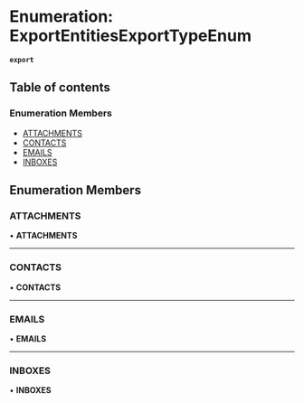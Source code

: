 # Enumeration: ExportEntitiesExportTypeEnum

**`export`**

## Table of contents

### Enumeration Members

- [ATTACHMENTS](ExportEntitiesExportTypeEnum.md#attachments)
- [CONTACTS](ExportEntitiesExportTypeEnum.md#contacts)
- [EMAILS](ExportEntitiesExportTypeEnum.md#emails)
- [INBOXES](ExportEntitiesExportTypeEnum.md#inboxes)

## Enumeration Members

### <a id="attachments" name="attachments"></a> ATTACHMENTS

• **ATTACHMENTS**

___

### <a id="contacts" name="contacts"></a> CONTACTS

• **CONTACTS**

___

### <a id="emails" name="emails"></a> EMAILS

• **EMAILS**

___

### <a id="inboxes" name="inboxes"></a> INBOXES

• **INBOXES**
